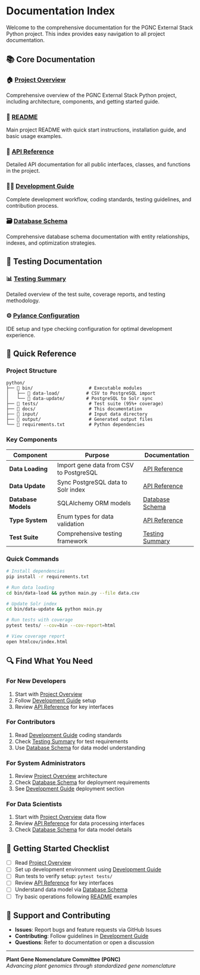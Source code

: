 # Documentation Index

Welcome to the comprehensive documentation for the PGNC External Stack Python project. This index provides easy navigation to all project documentation.

## 📚 Core Documentation

### 🏠 [Project Overview](PROJECT_OVERVIEW.md)
Comprehensive overview of the PGNC External Stack Python project, including architecture, components, and getting started guide.

### 📖 [README](../README.md)
Main project README with quick start instructions, installation guide, and basic usage examples.

### 🔧 [API Reference](API_REFERENCE.md)
Detailed API documentation for all public interfaces, classes, and functions in the project.

### 👨‍💻 [Development Guide](DEVELOPMENT_GUIDE.md)
Complete development workflow, coding standards, testing guidelines, and contribution process.

### 🗃️ [Database Schema](DATABASE_SCHEMA.md)
Comprehensive database schema documentation with entity relationships, indexes, and optimization strategies.

## 🧪 Testing Documentation

### 📊 [Testing Summary](../TESTING_SUMMARY.md)
Detailed overview of the test suite, coverage reports, and testing methodology.

### ⚙️ [Pylance Configuration](../PYLANCE_CONFIG.md)
IDE setup and type checking configuration for optimal development experience.

## 📁 Quick Reference

### Project Structure
```
python/
├── 📂 bin/                     # Executable modules
│   ├── 📂 data-load/          # CSV to PostgreSQL import
│   └── 📂 data-update/        # PostgreSQL to Solr sync
├── 📂 tests/                   # Test suite (95%+ coverage)
├── 📂 docs/                    # This documentation
├── 📂 input/                   # Input data directory
├── 📂 output/                  # Generated output files
└── 📄 requirements.txt         # Python dependencies
```

### Key Components

| Component | Purpose | Documentation |
|-----------|---------|---------------|
| **Data Loading** | Import gene data from CSV to PostgreSQL | [API Reference](API_REFERENCE.md#data-loading-module) |
| **Data Update** | Sync PostgreSQL data to Solr index | [API Reference](API_REFERENCE.md#data-update-module) |
| **Database Models** | SQLAlchemy ORM models | [Database Schema](DATABASE_SCHEMA.md) |
| **Type System** | Enum types for data validation | [API Reference](API_REFERENCE.md#enumeration-types) |
| **Test Suite** | Comprehensive testing framework | [Testing Summary](../TESTING_SUMMARY.md) |

### Quick Commands

```bash
# Install dependencies
pip install -r requirements.txt

# Run data loading
cd bin/data-load && python main.py --file data.csv

# Update Solr index
cd bin/data-update && python main.py

# Run tests with coverage
pytest tests/ --cov=bin --cov-report=html

# View coverage report
open htmlcov/index.html
```

## 🔍 Find What You Need

### For New Developers
1. Start with [Project Overview](PROJECT_OVERVIEW.md)
2. Follow [Development Guide](DEVELOPMENT_GUIDE.md) setup
3. Review [API Reference](API_REFERENCE.md) for key interfaces

### For Contributors
1. Read [Development Guide](DEVELOPMENT_GUIDE.md) coding standards
2. Check [Testing Summary](../TESTING_SUMMARY.md) for test requirements
3. Use [Database Schema](DATABASE_SCHEMA.md) for data model understanding

### For System Administrators
1. Review [Project Overview](PROJECT_OVERVIEW.md) architecture
2. Check [Database Schema](DATABASE_SCHEMA.md) for deployment requirements
3. See [Development Guide](DEVELOPMENT_GUIDE.md) deployment section

### For Data Scientists
1. Start with [Project Overview](PROJECT_OVERVIEW.md) data flow
2. Review [API Reference](API_REFERENCE.md) for data processing interfaces
3. Check [Database Schema](DATABASE_SCHEMA.md) for data model details

## 🚀 Getting Started Checklist

- [ ] Read [Project Overview](PROJECT_OVERVIEW.md)
- [ ] Set up development environment using [Development Guide](DEVELOPMENT_GUIDE.md)
- [ ] Run tests to verify setup: `pytest tests/`
- [ ] Review [API Reference](API_REFERENCE.md) for key interfaces
- [ ] Understand data model via [Database Schema](DATABASE_SCHEMA.md)
- [ ] Try basic operations following [README](../README.md) examples

## 📧 Support and Contributing

- **Issues**: Report bugs and feature requests via GitHub Issues
- **Contributing**: Follow guidelines in [Development Guide](DEVELOPMENT_GUIDE.md)
- **Questions**: Refer to documentation or open a discussion

---

**Plant Gene Nomenclature Committee (PGNC)**  
*Advancing plant genomics through standardized gene nomenclature*
